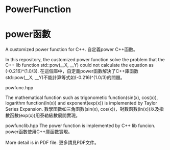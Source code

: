 # PowerFunction
# power函數

A customized power function for C++.
自定義power C++函數。

In this repository, the customized power function solve the problem that the C++ lib function std::pow(__X, __Y) could not calculate the equation as (-0.216)^(1.0/3).
在這個庫中，自定義power函數解決了C++庫函數std::pow(__X, __Y)不能計算等式如(-0.216)^(1.0/3)的問題。

powfunc.hpp

The mathematical function such as trigonometic function(sin(x), cos(x)), logarithm function(ln(x)) and exponent(exp(x)) is implemented by Taylor Series Expansion.
數學函數如三角函數(sin(x), cos(x))，對數函數(ln(x))以及指數函數(exp(x))用泰勒級數展開實現。

powfunclib.hpp
The power function is implemented by C++ lib funcion.
power函數使用C++庫函數實現。

More detail is in PDF file.
更多請見PDF文件。
